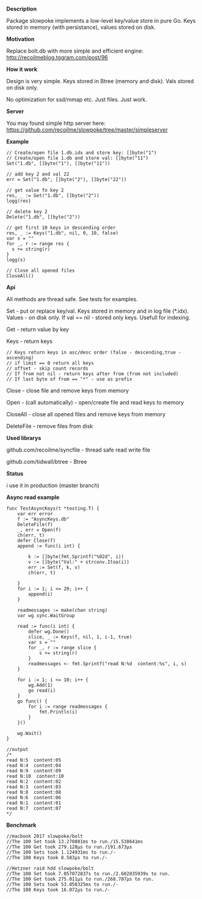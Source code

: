 **Description**

Package slowpoke implements a low-level key/value store in pure Go.
Keys stored in memory (with persistance), values stored on disk.


**Motivation**

Replace bolt.db with more simple and efficient engine: http://recoilmeblog.tggram.com/post/96

**How it work**

Design is very simple. Keys stored in Btree (memory and disk). Vals stored on disk only.

No optimization for ssd/mmap etc. Just files. Just work.


**Server**

You may found simple http server here: https://github.com/recoilme/slowpoke/tree/master/simpleserver

**Example**

```
// Create/open file 1.db.idx and store key: []byte("1")
// Create/open file 1.db and store val: []byte("11")
Set("1.db", []byte("1"), []byte("11"))

// add key 2 and val 22
err = Set("1.db", []byte("2"), []byte("22"))

// get value fo key 2
res, _ := Get("1.db", []byte("2"))
logg(res)

// delete key 2
Delete("1.db", []byte("2"))

// get first 10 keys in descending order 
res, _ := Keys("1.db", nil, 0, 10, false)
var s = ""
for _, r := range res {
  s += string(r)
}
logg(s)

// Close all opened files
CloseAll()
```

**Api**

All methods are thread safe. See tests for examples.


Set - put or replace key/val. Keys stored in memory and in log file (*.idx). Values - on disk only.
If val == nil - stored only keys. Usefull for indexing.


Get - return value by key


Keys - return keys
```
// Keys return keys in asc/desc order (false - descending,true - ascending)
// if limit == 0 return all keys
// offset - skip count records
// If from not nil - return keys after from (from not included)
// If last byte of from == "*" - use as prefix
```

Close - close file and remove keys from memory


Open - (call automatically) - open/create file and read keys to memory


CloseAll - close all opened files and remove keys from memory


DeleteFile - remove files from disk


**Used librarys**

github.com/recoilme/syncfile - thread safe read write file

github.com/tidwall/btree - Btree

**Status**

i use it in production (master branch)


**Async read example**

```
func TestAsyncKeys(t *testing.T) {
	var err error
	f := "AsyncKeys.db"
	DeleteFile(f)
	_, err = Open(f)
	ch(err, t)
	defer Close(f)
	append := func(i int) {

		k := []byte(fmt.Sprintf("%02d", i))
		v := []byte("Val:" + strconv.Itoa(i))
		err := Set(f, k, v)
		ch(err, t)

	}
	for i := 1; i <= 20; i++ {
		append(i)
	}

	readmessages := make(chan string)
	var wg sync.WaitGroup

	read := func(i int) {
		defer wg.Done()
		slice, _ := Keys(f, nil, 1, i-1, true)
		var s = ""
		for _, r := range slice {
			s += string(r)
		}
		readmessages <- fmt.Sprintf("read N:%d  content:%s", i, s)
	}

	for i := 1; i <= 10; i++ {
		wg.Add(1)
		go read(i)
	}
	go func() {
		for i := range readmessages {
			fmt.Println(i)
		}
	}()

	wg.Wait()
}

//output
/*
read N:5  content:05
read N:4  content:04
read N:9  content:09
read N:10  content:10
read N:2  content:02
read N:3  content:03
read N:8  content:08
read N:6  content:06
read N:1  content:01
read N:7  content:07
*/
```

**Benchmark**

```
//macbook 2017 slowpoke/bolt
//The 100 Set took 13.270801ms to run./15.538641ms
//The 100 Get took 279.128µs to run./191.673µs
//The 100 Sets took 1.124931ms to run./-
//The 100 Keys took 8.583µs to run./-

//Hetzner raid hdd slowpoke/bolt
//The 100 Set took 7.057072837s to run./2.602835939s to run.
//The 100 Get took 275.011µs to run./268.707µs to run.
//The 100 Sets took 53.058325ms to run./-
//The 100 Keys took 16.072µs to run./-
```